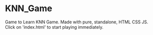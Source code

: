 # KNN_Game
Game to Learn KNN Game. Made with pure, standalone, HTML CSS JS. Click on 'index.html' to start playing immediately.
